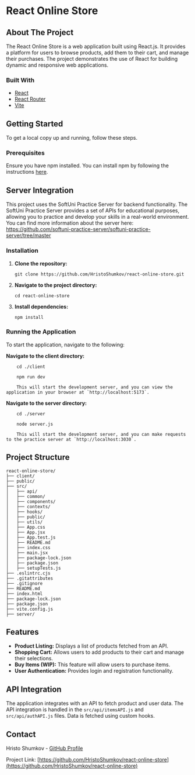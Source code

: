 React Online Store
==================

About The Project
-----------------

The React Online Store is a web application built using React.js. It provides a platform for users to browse products, add them to their cart, and manage their purchases. The project demonstrates the use of React for building dynamic and responsive web applications.

### Built With

*   [React](https://reactjs.org/)
*   [React Router](https://reactrouter.com/)
*   [Vite](https://vitejs.dev/)

Getting Started
---------------

To get a local copy up and running, follow these steps.

### Prerequisites

Ensure you have npm installed. You can install npm by following the instructions [here](https://docs.npmjs.com/downloading-and-installing-node-js-and-npm).

## Server Integration

This project uses the SoftUni Practice Server for backend functionality. The SoftUni Practice Server provides a set of APIs for educational purposes, allowing you to practice and develop your skills in a real-world environment. You can find more information about the server here: https://github.com/softuni-practice-server/softuni-practice-server/tree/master

### Installation

1.  **Clone the repository:**
    
        git clone https://github.com/HristoShumkov/react-online-store.git
    
2.  **Navigate to the project directory:**
    
        cd react-online-store
    
3.  **Install dependencies:**
    
        npm install
    

### Running the Application

To start the application, navigate to the following:

 **Navigate to the client directory:**
    
        cd ./client

        npm run dev
        
        This will start the development server, and you can view the application in your browser at `http://localhost:5173`.
        
 **Navigate to the server directory:**
    
        cd ./server

        node server.js

        This will start the development server, and you can make requests to the practice server at `http://localhost:3030`.    

Project Structure
-----------------

    
    react-online-store/
    ├── client/
    ├── public/
    ├── src/
    │   ├── api/
    │   ├── common/
    │   ├── components/
    │   ├── contexts/
    │   ├── hooks/
    │   ├── public/
    │   ├── utils/
    │   ├── App.css
    │   ├── App.jsx
    │   ├── App.test.js
    │   ├── README.md
    │   ├── index.css
    │   ├── main.jsx
    │   ├── package-lock.json
    │   ├── package.json
    │   ├── setupTests.js
    ├── .eslintrc.cjs
    ├── .gitattributes
    ├── .gitignore
    ├── README.md
    ├── index.html
    ├── package-lock.json
    ├── package.json
    ├── vite.config.js
    ├── server/
        

Features
--------

*   **Product Listing:** Displays a list of products fetched from an API.
*   **Shopping Cart:** Allows users to add products to their cart and manage their selections.
*   **Buy Items (WIP):** This feature will allow users to purchase items.
*   **User Authentication:** Provides login and registration functionality.


API Integration
---------------

The application integrates with an API to fetch product and user data. The API integration is handled in the `src/api/itemsAPI.js` and `src/api/authAPI.js` files. Data is fetched using custom hooks.


Contact
-------

Hristo Shumkov - [GitHub Profile](https://github.com/HristoShumkov)

Project Link: [https://github.com/HristoShumkov/react-online-store](https://github.com/HristoShumkov/react-online-store)
